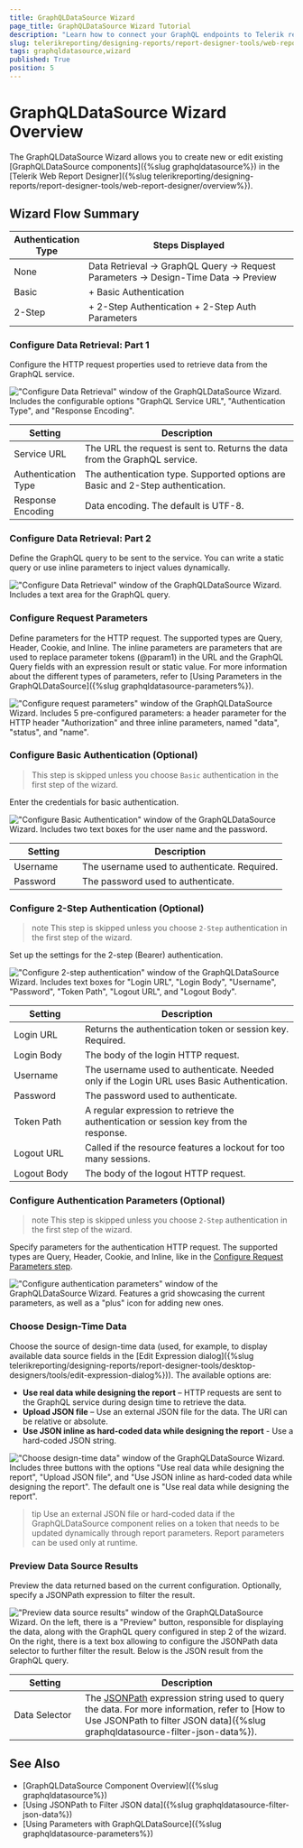 ```yaml
---
title: GraphQLDataSource Wizard
page_title: GraphQLDataSource Wizard Tutorial
description: "Learn how to connect your GraphQL endpoints to Telerik reports through the Web Report Designer's dedicated wizard."
slug: telerikreporting/designing-reports/report-designer-tools/web-report-designer/tools/graphqldatasource-wizard
tags: graphqldatasource,wizard
published: True
position: 5
---
```

<style>
table th:first-of-type {
	width: 25%;
}
table th:nth-of-type(2) {
	width: 75%;
}
</style>

# GraphQLDataSource Wizard Overview

The GraphQLDataSource Wizard allows you to create new or edit existing [GraphQLDataSource components]({%slug graphqldatasource%}) in the [Telerik Web Report Designer]({%slug telerikreporting/designing-reports/report-designer-tools/web-report-designer/overview%}).

## Wizard Flow Summary

| Authentication Type | Steps Displayed |
|---------------------|-----------------|
| None                | Data Retrieval → GraphQL Query → Request Parameters → Design-Time Data → Preview |
| Basic               | + Basic Authentication |
| 2-Step              | + 2-Step Authentication + 2-Step Auth Parameters |

### Configure Data Retrieval: Part 1

Configure the HTTP request properties used to retrieve data from the GraphQL service.

!["Configure Data Retrieval" window of the GraphQLDataSource Wizard. Includes the configurable options "GraphQL Service URL", "Authentication Type", and "Response Encoding".](images/graphqldatasource/configure-data-retrieval-endpoint.png)

| Setting | Description |
| ------ | ------ |
|Service URL|The URL the request is sent to. Returns the data from the GraphQL service.|
|Authentication Type|The authentication type. Supported options are Basic and 2-Step authentication.|
|Response Encoding|Data encoding. The default is UTF-8.|

### Configure Data Retrieval: Part 2

Define the GraphQL query to be sent to the service. You can write a static query or use inline parameters to inject values dynamically.

!["Configure Data Retrieval" window of the GraphQLDataSource Wizard. Includes a text area for the GraphQL query.](images/graphqldatasource/configure-data-retrieval-query.png)

### Configure Request Parameters

Define parameters for the HTTP request. The supported types are Query, Header, Cookie, and Inline. The inline parameters are parameters that are used to replace parameter tokens (@param1) in the URL and the GraphQL Query fields with an expression result or static value. For more information about the different types of parameters, refer to [Using Parameters in the GraphQLDataSource]({%slug graphqldatasource-parameters%}).

!["Configure request parameters" window of the GraphQLDataSource Wizard. Includes 5 pre-configured parameters: a header parameter for the HTTP header "Authorization" and three inline parameters, named "data", "status", and "name".](images/graphqldatasource/configure-request-parameters.png)

### Configure Basic Authentication (Optional)

> This step is skipped unless you choose `Basic` authentication in the first step of the wizard.

Enter the credentials for basic authentication.

!["Configure Basic Authentication" window of the GraphQLDataSource Wizard. Includes two text boxes for the user name and the password.](images/graphqldatasource/configure-basic-authentication.png)

| Setting | Description |
| ------ | ------ |
|Username|The username used to authenticate. Required.|
|Password|The password used to authenticate.|

### Configure 2-Step Authentication (Optional)

>note This step is skipped unless you choose `2-Step` authentication in the first step of the wizard.

Set up the settings for the 2-step (Bearer) authentication.

!["Configure 2-step authentication" window of the GraphQLDataSource Wizard. Includes text boxes for "Login URL", "Login Body", "Username", "Password", "Token Path", "Logout URL", and "Logout Body".](images/graphqldatasource/configure-2-step-authentication.png)

| Setting | Description |
| ------ | ------ |
|Login URL|Returns the authentication token or session key. Required.|
|Login Body|The body of the login HTTP request.|
|Username|The username used to authenticate. Needed only if the Login URL uses Basic Authentication.|
|Password|The password used to authenticate.|
|Token Path|A regular expression to retrieve the authentication or session key from the response.|
|Logout URL|Called if the resource features a lockout for too many sessions.|
|Logout Body|The body of the logout HTTP request.|

### Configure Authentication Parameters (Optional)

>note This step is skipped unless you choose `2-Step` authentication in the first step of the wizard.

Specify parameters for the authentication HTTP request. The supported types are Query, Header, Cookie, and Inline, like in the [Configure Request Parameters step](#configure-request-parameters).

!["Configure authentication parameters" window of the GraphQLDataSource Wizard. Features a grid showcasing the current parameters, as well as a "plus" icon for adding new ones.](images/graphqldatasource/configure-2-step-authentication.png)

### Choose Design-Time Data

Choose the source of design-time data (used, for example, to display available data source fields in the [Edit Expression dialog]({%slug telerikreporting/designing-reports/report-designer-tools/desktop-designers/tools/edit-expression-dialog%})). The available options are:

* **Use real data while designing the report** – HTTP requests are sent to the GraphQL service during design time to retrieve the data.
* **Upload JSON file** – Use an external JSON file for the data. The URI can be relative or absolute.
* **Use JSON inline as hard-coded data while designing the report** - Use a hard-coded JSON string.

!["Choose design-time data" window of the GraphQLDataSource Wizard. Includes three buttons with the options "Use real data while designing the report", "Upload JSON file", and "Use JSON inline as hard-coded data while designing the report". The default one is "Use real data while designing the report".](images/graphqldatasource/choose-design-time-data.png)

>tip Use an external JSON file or hard-coded data if the GraphQLDataSource component relies on a token that needs to be updated dynamically through report parameters. Report parameters can be used only at runtime.

### Preview Data Source Results

Preview the data returned based on the current configuration. Optionally, specify a JSONPath expression to filter the result.

!["Preview data source results" window of the GraphQLDataSource Wizard. On the left, there is a "Preview" button, responsible for displaying the data, along with the GraphQL query configured in step 2 of the wizard. On the right, there is a text box allowing to configure the JSONPath data selector to further filter the result. Below is the JSON result from the GraphQL query.](images/graphqldatasource/preview-data-source-results.png)

| Setting | Description |
| ------ | ------ |
|Data Selector|The [JSONPath](https://www.newtonsoft.com/json/help/html/QueryJsonSelectTokenJsonPath.htm) expression string used to query the data. For more information, refer to [How to Use JSONPath to filter JSON data]({%slug graphqldatasource-filter-json-data%}).|

## See Also

* [GraphQLDataSource Component Overview]({%slug graphqldatasource%})
* [Using JSONPath to Filter JSON data]({%slug graphqldatasource-filter-json-data%})
* [Using Parameters with GraphQLDataSource]({%slug graphqldatasource-parameters%})

